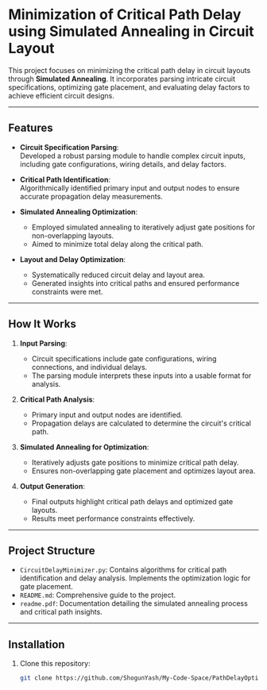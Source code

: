 # Minimization of Critical Path Delay using Simulated Annealing in Circuit Layout  

This project focuses on minimizing the critical path delay in circuit layouts through **Simulated Annealing**. It incorporates parsing intricate circuit specifications, optimizing gate placement, and evaluating delay factors to achieve efficient circuit designs.  

---

## Features  
- **Circuit Specification Parsing**:  
  Developed a robust parsing module to handle complex circuit inputs, including gate configurations, wiring details, and delay factors.  

- **Critical Path Identification**:  
  Algorithmically identified primary input and output nodes to ensure accurate propagation delay measurements.  

- **Simulated Annealing Optimization**:  
  - Employed simulated annealing to iteratively adjust gate positions for non-overlapping layouts.  
  - Aimed to minimize total delay along the critical path.  

- **Layout and Delay Optimization**:  
  - Systematically reduced circuit delay and layout area.  
  - Generated insights into critical paths and ensured performance constraints were met.  

---

## How It Works  
1. **Input Parsing**:  
   - Circuit specifications include gate configurations, wiring connections, and individual delays.  
   - The parsing module interprets these inputs into a usable format for analysis.  

2. **Critical Path Analysis**:  
   - Primary input and output nodes are identified.  
   - Propagation delays are calculated to determine the circuit's critical path.  

3. **Simulated Annealing for Optimization**:  
   - Iteratively adjusts gate positions to minimize critical path delay.  
   - Ensures non-overlapping gate placement and optimizes layout area.  

4. **Output Generation**:  
   - Final outputs highlight critical path delays and optimized gate layouts.  
   - Results meet performance constraints effectively.  

---

## Project Structure  
- `CircuitDelayMinimizer.py`: Contains algorithms for critical path identification and delay analysis. Implements the optimization logic for gate placement.     
- `README.md`: Comprehensive guide to the project.  
- `readme.pdf`: Documentation detailing the simulated annealing process and critical path insights.  

---

## Installation  
1. Clone this repository:  
   ```bash  
   git clone https://github.com/ShogunYash/My-Code-Space/PathDelayOptimizer.git  

